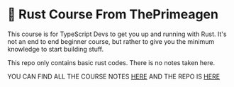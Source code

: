 # 🦀 Rust Course From ThePrimeagen

This course is for TypeScript Devs to get you up and running with Rust. It's not an end to end beginner course, but rather to give you the minimum knowledge to start building stuff.

This repo only contains basic rust codes. There is no notes taken here.

YOU CAN FIND ALL THE COURSE NOTES [HERE](https://theprimeagen.github.io/rust-for-typescript-devs) AND THE REPO IS [HERE](https://github.com/ThePrimeagen/rust-for-typescript-devs)
